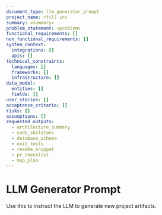```yaml
---
document_type: llm_generator_prompt
project_name: <fill in>
summary: <summary>
problem_statement: <problem>
functional_requirements: []
non_functional_requirements: []
system_context:
  integrations: []
  apis: []
technical_constraints:
  languages: []
  frameworks: []
  infrastructure: []
data_model:
  entities: []
  fields: []
user_stories: []
acceptance_criteria: []
risks: []
assumptions: []
requested_outputs:
  - architecture_summary
  - code_skeletons
  - database_schema
  - unit_tests
  - readme_snippet
  - pr_checklist
  - mvp_plan
---
```

# LLM Generator Prompt

Use this to instruct the LLM to generate new project artifacts.
